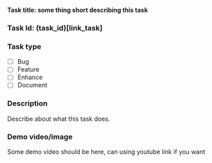 __Task title: some thing short describing this task__

### Task Id: (task_id)[link_task]

### Task type
- [ ] Bug
- [ ] Feature
- [ ] Enhance
- [ ] Document

### Description
Describe about what this task does.

### Demo video/image
Some demo video should be here, can using youtube link if you want



